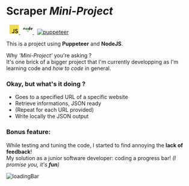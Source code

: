 # Scraper _Mini-Project_

&nbsp;  <a href="https://developer.mozilla.org/en-US/docs/Web/JavaScript" target="_blank" rel="noreferrer"> <img src="https://raw.githubusercontent.com/devicons/devicon/master/icons/javascript/javascript-original.svg" alt="javascript" width="25" height="25"/> </a>
&nbsp;  <a href="https://nodejs.org" target="_blank" rel="noreferrer"> <img src="https://raw.githubusercontent.com/devicons/devicon/master/icons/nodejs/nodejs-original-wordmark.svg" alt="nodejs" width="25" height="25"/> </a>
&nbsp;  <a href="https://github.com/puppeteer/puppeteer" target="_blank" rel="noreferrer"> <img src="https://www.vectorlogo.zone/logos/pptrdev/pptrdev-official.svg" alt="puppeteer" width="25" height="25"/> </a>

This is a project using **Puppeteer** and **NodeJS**.

Why _'Mini-Project'_ you're asking ?  
It's one brick of a bigger project that I'm currently developping as I'm learning code and _how to code_ in general.  

### Okay, but what's it doing ?

- Goes to a specified URL of a specific website
- Retrieve informations, JSON ready
- (Repeat for each URL provided)  
- Write locally the JSON output

### Bonus feature:

While testing and tuning the code, I started to find annoying the **lack of feedback**!  
My solution as a junior software developer: coding a progress bar! _(I promise you, it's ***fun***)_

![loadingBar](https://github.com/EliDevToBe/scraper/assets/158275307/71ced2a4-9132-44fc-9ef4-87c58bffe099)
